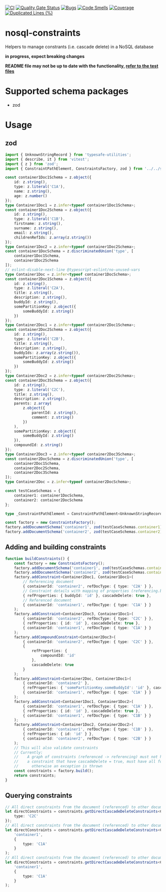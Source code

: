 [![CI](https://github.com/kt-public/nosql-constraints/actions/workflows/ci.yml/badge.svg?branch=main)](https://github.com/kt-public/nosql-constraints/actions/workflows/ci.yml)
[![Quality Gate Status](https://sonarcloud.io/api/project_badges/measure?project=kt-public_nosql-constraints&metric=alert_status)](https://sonarcloud.io/summary/new_code?id=kt-public_nosql-constraints)
[![Bugs](https://sonarcloud.io/api/project_badges/measure?project=kt-public_nosql-constraints&metric=bugs)](https://sonarcloud.io/summary/new_code?id=kt-public_nosql-constraints)
[![Code Smells](https://sonarcloud.io/api/project_badges/measure?project=kt-public_nosql-constraints&metric=code_smells)](https://sonarcloud.io/summary/new_code?id=kt-public_nosql-constraints)
[![Coverage](https://sonarcloud.io/api/project_badges/measure?project=kt-public_nosql-constraints&metric=coverage)](https://sonarcloud.io/summary/new_code?id=kt-public_nosql-constraints)
[![Duplicated Lines (%)](https://sonarcloud.io/api/project_badges/measure?project=kt-public_nosql-constraints&metric=duplicated_lines_density)](https://sonarcloud.io/summary/new_code?id=kt-public_nosql-constraints)

# nosql-constraints

Helpers to manage constrants (i.e. cascade delete) in a NoSQL database

**in progress, expect breaking changes**

**README file may not be up to date with the functionality, [refer to the test files](https://github.com/kt-public/nosql-constraints/blob/main/tests/constraints/constraints.spec.ts)**

# Supported schema packages

- zod

# Usage

## zod

```ts
import { UnknownStringRecord } from 'typesafe-utilities';
import { describe, it } from 'vitest';
import { z } from 'zod';
import { ConstraintPathElement, ConstraintsFactory, zod } from '../../src/index';

const container1Doc1Schema = z.object({
	id: z.string(),
	type: z.literal('C1A'),
	name: z.string(),
	age: z.number()
});
type Container1Doc1 = z.infer<typeof container1Doc1Schema>;
const container1Doc2Schema = z.object({
	id: z.string(),
	type: z.literal('C1B'),
	firstname: z.string(),
	surname: z.string(),
	email: z.string(),
	childrenRefIds: z.array(z.string())
});
type Container1Doc2 = z.infer<typeof container1Doc2Schema>;
const container1DocSchema = z.discriminatedUnion('type', [
	container1Doc1Schema,
	container1Doc2Schema
]);
// eslint-disable-next-line @typescript-eslint/no-unused-vars
type Container1Doc = z.infer<typeof container1DocSchema>;
const container2Doc1Schema = z.object({
	id: z.string(),
	type: z.literal('C2A'),
	title: z.string(),
	description: z.string(),
	buddyId: z.string(),
	somePartitionKey: z.object({
		someBuddyId: z.string()
	})
});
type Container2Doc1 = z.infer<typeof container2Doc1Schema>;
const container2Doc2Schema = z.object({
	id: z.string(),
	type: z.literal('C2B'),
	title: z.string(),
	description: z.string(),
	buddyIds: z.array(z.string()),
	somePartitionKey: z.object({
		someBuddyId: z.string()
	})
});
type Container2Doc2 = z.infer<typeof container2Doc2Schema>;
const container2Doc3Schema = z.object({
	id: z.string(),
	type: z.literal('C2C'),
	title: z.string(),
	description: z.string(),
	parents: z.array(
		z.object({
			parentId: z.string(),
			comment: z.string()
		})
	),
	somePartitionKey: z.object({
		someBuddyId: z.string()
	}),
	compoundId: z.string()
});
type Container2Doc3 = z.infer<typeof container2Doc3Schema>;
const container2DocSchema = z.discriminatedUnion('type', [
	container2Doc1Schema,
	container2Doc2Schema,
	container2Doc3Schema
]);
type Container2Doc = z.infer<typeof container2DocSchema>;

const testCaseSchemas = {
	container1: container1DocSchema,
	container2: container2DocSchema
};

type _ConstraintPathElement = ConstraintPathElement<UnknownStringRecord, UnknownStringRecord>;

const factory = new ConstraintsFactory();
factory.addDocumentSchema('container1', zod(testCaseSchemas.container1));
factory.addDocumentSchema('container2', zod(testCaseSchemas.container2));
```

## Adding and building constraints

```ts
function buildConstraints() {
	const factory = new ConstraintsFactory();
	factory.addDocumentSchema('container1', zod(testCaseSchemas.container1));
	factory.addDocumentSchema('container2', zod(testCaseSchemas.container2));
	factory.addConstraint<Container2Doc1, Container1Doc1>(
		// Referencing document
		{ containerId: 'container2', refDocType: { type: 'C2A' } },
		// Constraint details with mapping of properties (referencing.buddyId -> referenced.id)
		{ refProperties: { buddyId: 'id' }, cascadeDelete: true },
		// Referenced document
		{ containerId: 'container1', refDocType: { type: 'C1A' } }
	);
	factory.addConstraint<Container2Doc3, Container1Doc1>(
		{ containerId: 'container2', refDocType: { type: 'C2C' } },
		{ refProperties: { id: 'id' }, cascadeDelete: true },
		{ containerId: 'container1', refDocType: { type: 'C1A' } }
	);
	factory.addCompoundConstraint<Container2Doc3>(
		{ containerId: 'container2', refDocType: { type: 'C2C' } },
		{
			refProperties: {
				compoundId: 'id'
			},
			cascadeDelete: true
		}
	);
	factory.addConstraint<Container2Doc, Container1Doc1>(
		{ containerId: 'container2' },
		{ refProperties: { 'somePartitionKey.someBuddyId': 'id' }, cascadeDelete: true },
		{ containerId: 'container1', refDocType: { type: 'C1A' } }
	);
	factory.addConstraint<Container1Doc1, Container1Doc2>(
		{ containerId: 'container1', refDocType: { type: 'C1A' } },
		{ refProperties: { id: 'id' }, cascadeDelete: true },
		{ containerId: 'container1', refDocType: { type: 'C1B' } }
	);
	factory.addConstraint<Container1Doc2, Container2Doc2>(
		{ containerId: 'container1', refDocType: { type: 'C1B' } },
		{ refProperties: { id: 'id' } },
		{ containerId: 'container2', refDocType: { type: 'C2B' } }
	);
	// This will also validate constraints
	// Currently:
	//    A graph of constraints (referenced -> referencing) must not have cycles
	//    a constraint that have cascadeDelete = true, must have all following children with cascade delete = true
	//      otherwise an exception is thrown
	const constraints = factory.build();
	return constraints;
}
```

## Querying constraints

```ts
// All direct constraints from the document (referenced) to other documents (referencing)
let directConstraints = constraints.getDirectCascadeDeleteConstraints<Container2Doc>('container2', {
	type: 'C2C'
});
// All direct constraints from the document (referenced) to other documents (referencing) that have cascade delete = true
let directConstraints = constraints.getDirectCascadeDeleteConstraints<Container1Doc1>(
	'container1',
	{
		type: 'C1A'
	}
);
// All direct constraints from the document (referenced) to other documents (referencing) that have cascade delete = false/undefined
let directConstraints = constraints.getDirectCascadeDeleteConstraints<Container1Doc1>(
	'container1',
	{
		type: 'C1A'
	}
);
```
